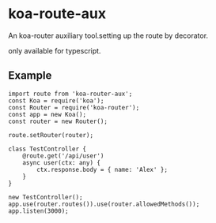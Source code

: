 # koa-route-aux
An koa-router auxiliary tool.setting up the route by decorator.

only available for typescript.

## Example
    import route from 'koa-router-aux';
    const Koa = require('koa');
    const Router = require('koa-router');
    const app = new Koa();
    const router = new Router();

    route.setRouter(router);

    class TestController {
        @route.get('/api/user')
        async user(ctx: any) {
            ctx.response.body = { name: 'Alex' };
        }
    }

    new TestController();
    app.use(router.routes()).use(router.allowedMethods());
    app.listen(3000);